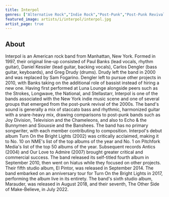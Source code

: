 ```yaml
---
title: Interpol
genres: ["Alternative Rock","Indie Rock","Post-Punk","Post-Punk Revival"]
featured_image: artists/i/interpol/interpol.jpg
artist_page: true
---
```

## About

Interpol is an American rock band from Manhattan, New York. Formed in 1997, their original line-up consisted of Paul Banks (lead vocals, rhythm guitar), Daniel Kessler (lead guitar, backing vocals), Carlos Dengler (bass guitar, keyboards), and Greg Drudy (drums). Drudy left the band in 2000 and was replaced by Sam Fogarino. Dengler left to pursue other projects in 2010, with Banks taking on the additional role of bassist instead of hiring a new one.
Having first performed at Luna Lounge alongside peers such as the Strokes, Longwave, the National, and Stellastarr, Interpol is one of the bands associated with the New York indie music scene and one of several groups that emerged from the post-punk revival of the 2000s. The band's sound is generally a mix of staccato bass and rhythmic, harmonized guitar with a snare-heavy mix, drawing comparisons to post-punk bands such as Joy Division, Television and the Chameleons, and also to Echo & the Bunnymen and Siouxsie and the Banshees. The band has no primary songwriter, with each member contributing to composition.
Interpol's debut album Turn On the Bright Lights (2002) was critically acclaimed, making it to No. 10 on NME's list of the top albums of the year and No. 1 on Pitchfork Media's list of the top 50 albums of the year. Subsequent records Antics (2004) and Our Love to Admire (2007) brought greater critical and commercial success. The band released its self-titled fourth album in September 2010, then went on hiatus while they focused on other projects. Their fifth studio album, El Pintor, was released in September 2014. The band embarked on an anniversary tour for Turn On the Bright Lights in 2017, performing the album live in its entirety. The band's sixth studio album, Marauder, was released in August 2018, and their seventh, The Other Side of Make-Believe, in July 2022.



